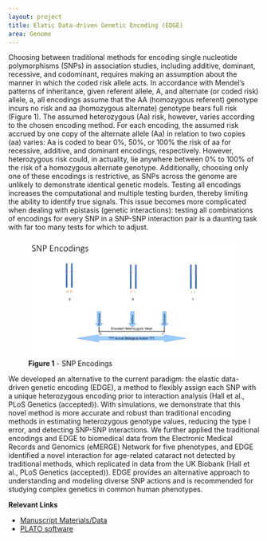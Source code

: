 ```yaml
---
layout: project
title: Elatic Data-driven Genetic Encoding (EDGE)
area: Genome
---
```


Choosing between traditional methods for encoding single nucleotide polymorphisms (SNPs) in association studies, including additive, dominant, recessive, and codominant, requires making an assumption about the manner in which the coded risk allele acts. In accordance with Mendel’s patterns of inheritance, given referent allele, A, and alternate (or coded risk) allele, a, all encodings assume that the AA (homozygous referent) genotype incurs no risk and aa (homozygous alternate) genotype bears full risk (Figure 1). The assumed heterozygous (Aa) risk, however, varies according to the chosen encoding method. For each encoding, the assumed risk accrued by one copy of the alternate allele (Aa) in relation to two copies (aa) varies: Aa is coded to bear 0%, 50%, or 100% the risk of aa for recessive, additive, and dominant encodings, respectively. However, heterozygous risk could, in actuality, lie anywhere between 0% to 100% of the risk of a homozygous alternate genotype. Additionally, choosing only one of these encodings is restrictive, as SNPs across the genome are unlikely to demonstrate identical genetic models. Testing all encodings increases the computational and multiple testing burden, thereby limiting the ability to identify true signals. This issue becomes more complicated when dealing with epistasis (genetic interactions): testing all combinations of encodings for every SNP in a SNP-SNP interaction pair is a daunting task with far too many tests for which to adjust.  

<figure class="figure w-75 mx-auto d-block">
  <img src="/assets/img/projects/EDGE/fig1.png" class="figure-img img-fluid rounded mx-auto d-block" alt="Figure 1: SNP Encodings">
  <figcaption class="figure-caption text-center">
    <b>Figure 1</b> - SNP Encodings
  </figcaption>
</figure>

We developed an alternative to the current paradigm: the elastic data-driven genetic encoding (EDGE), a method to flexibly assign each SNP with a unique heterozygous encoding prior to interaction analysis (Hall et al., PLoS Genetics (accepted)). With simulations, we demonstrate that this novel method is more accurate and robust than traditional encoding methods in estimating heterozygous genotype values, reducing the type I error, and detecting SNP-SNP interactions. We further applied the traditional encodings and EDGE to biomedical data from the Electronic Medical Records and Genomics (eMERGE) Network for five phenotypes, and EDGE identified a novel interaction for age-related cataract not detected by traditional methods, which replicated in data from the UK Biobank (Hall et al., PLoS Genetics (accepted)). EDGE provides an alternative approach to understanding and modeling diverse SNP actions and is recommended for studying complex genetics in common human phenotypes. 

**Relevant Links**

* [Manuscript Materials/Data](https://github.com/HallLab/PLOS_Genetics_EDGE_Paper)
* [PLATO software](https://ritchielab.org/software/plato-download)
